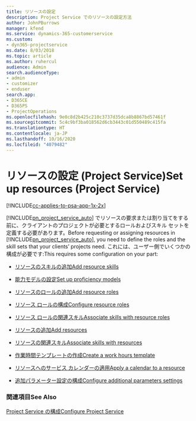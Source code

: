```yaml
---
title: リソースの設定
description: Project Service でのリソースの設定方法
author: JohnPBurrows
manager: kfend
ms.service: dynamics-365-customerservice
ms.custom:
- dyn365-projectservice
ms.date: 8/03/2018
ms.topic: article
ms.author: ruhercul
audience: Admin
search.audienceType:
- admin
- customizer
- enduser
search.app:
- D365CE
- D365PS
- ProjectOperations
ms.openlocfilehash: 9e0c8d2b425c210c3737d35dca8b8867bd57461f
ms.sourcegitcommit: 5c4c9bf3ba018562d6cb3443c01d550489c415fa
ms.translationtype: HT
ms.contentlocale: ja-JP
ms.lasthandoff: 10/16/2020
ms.locfileid: "4079482"
---
```

# <a name="set-up-resources-project-service"></a><span data-ttu-id="34327-103">リソースの設定 (Project Service)</span><span class="sxs-lookup"><span data-stu-id="34327-103">Set up resources (Project Service)</span></span>

[!INCLUDE[cc-applies-to-psa-app-1x-2x](../includes/cc-applies-to-psa-app-1x-2x.md)]

<span data-ttu-id="34327-104">[!INCLUDE[pn_project_service_auto](../includes/pn-project-service-auto.md)] でリソースの要求または割り当てをする前に、クライアントのプロジェクトが必要とするロールおよびスキル セットを定義する必要があります。</span><span class="sxs-lookup"><span data-stu-id="34327-104">Before requesting or assigning resources in [!INCLUDE[pn_project_service_auto](../includes/pn-project-service-auto.md)], you need to define the roles and the skill sets that your clients’ projects need.</span></span> <span data-ttu-id="34327-105">これには、ユーザー側でいくつかの構成が必要です:</span><span class="sxs-lookup"><span data-stu-id="34327-105">This requires some configuration on your part:</span></span>  
  
-   [<span data-ttu-id="34327-106">リソースのスキルの追加</span><span class="sxs-lookup"><span data-stu-id="34327-106">Add resource skills</span></span>](../psa/add-resource-skills.md)  
  
-   [<span data-ttu-id="34327-107">能力モデルの設定</span><span class="sxs-lookup"><span data-stu-id="34327-107">Set up proficiency models</span></span>](../psa/set-up-proficiency-models.md)  
  
-   [<span data-ttu-id="34327-108">リソースのロールの追加</span><span class="sxs-lookup"><span data-stu-id="34327-108">Add resource roles</span></span>](../psa/add-resource-roles.md)  
  
-   [<span data-ttu-id="34327-109">リソース ロールの構成</span><span class="sxs-lookup"><span data-stu-id="34327-109">Configure resource roles</span></span>](../psa/configure-resource-roles.md)  
  
-   [<span data-ttu-id="34327-110">リソース ロールの関連スキル</span><span class="sxs-lookup"><span data-stu-id="34327-110">Associate skills with resource roles</span></span>](../psa/associate-skills-with-resource-roles.md)  
  
-   [<span data-ttu-id="34327-111">リソースの追加</span><span class="sxs-lookup"><span data-stu-id="34327-111">Add resources</span></span>](../psa/add-resources.md)  
  
-   [<span data-ttu-id="34327-112">リソースの関連スキル</span><span class="sxs-lookup"><span data-stu-id="34327-112">Associate skills with resources</span></span>](../psa/associate-skills-with-resources.md)  
  
-   [<span data-ttu-id="34327-113">作業時間テンプレートの作成</span><span class="sxs-lookup"><span data-stu-id="34327-113">Create a work hours template</span></span>](../psa/create-work-hours-template.md)  
  
-   [<span data-ttu-id="34327-114">リソースへのサービス カレンダーの適用</span><span class="sxs-lookup"><span data-stu-id="34327-114">Apply a calendar to a resource</span></span>](../psa/apply-calendar-resource.md)  
  
-   [<span data-ttu-id="34327-115">追加パラメーター設定の構成</span><span class="sxs-lookup"><span data-stu-id="34327-115">Configure additional parameters settings</span></span>](../psa/configure-additional-parameters-settings.md)  
  
### <a name="see-also"></a><span data-ttu-id="34327-116">関連項目</span><span class="sxs-lookup"><span data-stu-id="34327-116">See Also</span></span>  
 [<span data-ttu-id="34327-117">Project Service の構成</span><span class="sxs-lookup"><span data-stu-id="34327-117">Configure Project Service</span></span>](../psa/configure.md)

